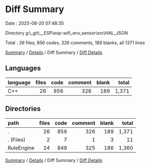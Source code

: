 # Diff Summary

Date : 2025-08-20 07:48:35

Directory g:\\_git\\__ESP\\esp-wifi_env_sensor\\src\\HAL_JSON

Total : 26 files,  856 codes, 326 comments, 189 blanks, all 1371 lines

[Summary](results.md) / [Details](details.md) / Diff Summary / [Diff Details](diff-details.md)

## Languages
| language | files | code | comment | blank | total |
| :--- | ---: | ---: | ---: | ---: | ---: |
| C++ | 26 | 856 | 326 | 189 | 1,371 |

## Directories
| path | files | code | comment | blank | total |
| :--- | ---: | ---: | ---: | ---: | ---: |
| . | 26 | 856 | 326 | 189 | 1,371 |
| . (Files) | 2 | 7 | 1 | 3 | 11 |
| RuleEngine | 24 | 849 | 325 | 186 | 1,360 |

[Summary](results.md) / [Details](details.md) / Diff Summary / [Diff Details](diff-details.md)